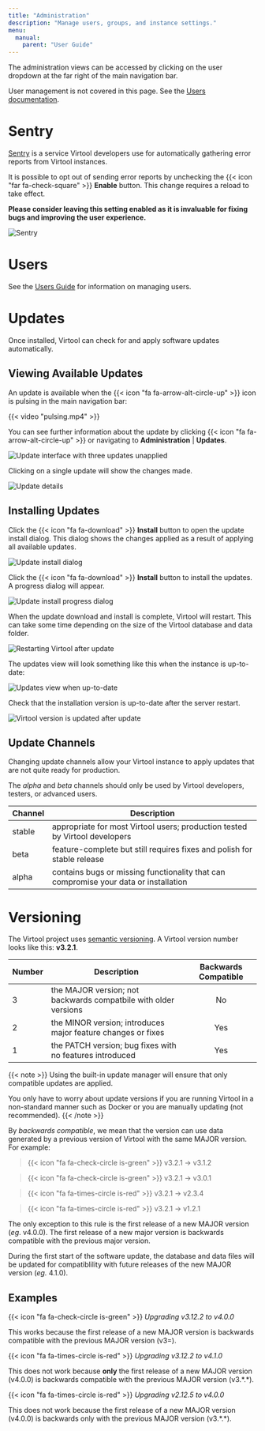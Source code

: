 ```yaml
---
title: "Administration"
description: "Manage users, groups, and instance settings."
menu:
  manual:
    parent: "User Guide"
---
```


The administration views can be accessed by clicking on the user dropdown at the far right of the main navigation bar.

User management is not covered in this page. See the [Users documentation](/docs/manual/ug_users).

# Sentry

[Sentry](https://sentry.io) is a service Virtool developers use for automatically gathering error reports from Virtool instances.

It is possible to opt out of sending error reports by unchecking the {{< icon "far fa-check-square" >}} **Enable** button. This change requires a reload to take effect.

**Please consider leaving this setting enabled as it is invaluable for fixing bugs and improving the user experience.**

![Sentry](sentry.png)

# Users

See the [Users Guide](/docs/manual/ug_users) for information on managing users.

# Updates

Once installed, Virtool can check for and apply software updates automatically.

## Viewing Available Updates

An update is available when the {{< icon "fa fa-arrow-alt-circle-up" >}} icon is pulsing in the main navigation bar:

{{< video "pulsing.mp4" >}}

You can see further information about the update by clicking {{< icon "fa fa-arrow-alt-circle-up" >}} or navigating to **Administration** | **Updates**.

![Update interface with three updates unapplied](updates_unapplied.png)

Clicking on a single update will show the changes made.

![Update details](updates_detail.png)

## Installing Updates

Click the {{< icon "fa fa-download" >}} **Install** button to open the update install dialog. This dialog shows the changes applied as a result of applying all available updates.

![Update install dialog](updates_install_dialog.png)

Click the {{< icon "fa fa-download" >}} **Install** button to install the updates. A progress dialog will appear.

![Update install progress dialog](updates_installing.png)

When the update download and install is complete, Virtool will restart. This can take some time depending on the size of the Virtool database and data folder.

![Restarting Virtool after update](updates_restarting.png)

The updates view will look something like this when the instance is up-to-date:

![Updates view when up-to-date](updates-current.png)

Check that the installation version is up-to-date after the server restart.

![Virtool version is updated after update](updates_version.png)

## Update Channels

Changing update channels allow your Virtool instance to apply updates that are not quite ready for production.

The _alpha_ and _beta_ channels should only be used by Virtool developers, testers, or advanced users.

| Channel | Description                                                                          |
| ------- | ------------------------------------------------------------------------------------ |
| stable  | appropriate for most Virtool users; production tested by Virtool developers          |
| beta    | feature-complete but still requires fixes and polish for stable release              |
| alpha   | contains bugs or missing functionality that can compromise your data or installation |

# Versioning

The Virtool project uses [semantic versioning](https://semver.org/). A Virtool version number looks like this: **v3.2.1**.

| Number | Description                                                     | Backwards Compatible |
| ------ | --------------------------------------------------------------- | :------------------: |
| 3      | the MAJOR version; not backwards compatbile with older versions |          No          |
| 2      | the MINOR version; introduces major feature changes or fixes    |         Yes          |
| 1      | the PATCH version; bug fixes with no features introduced        |         Yes          |

{{< note >}}
Using the built-in update manager will ensure that only compatible updates are applied.

You only have to worry about update versions if you are running Virtool in a non-standard manner such as Docker or you are manually updating (not recommended).
{{< /note >}}

By _backwards compatible_, we mean that the version can use data generated by a previous version of Virtool with the same MAJOR version. For example:

> {{< icon "fa fa-check-circle is-green" >}} v3.2.1 → v3.1.2

> {{< icon "fa fa-check-circle is-green" >}} v3.2.1 → v3.0.1

> {{< icon "fa fa-times-circle is-red" >}} v3.2.1 → v2.3.4

> {{< icon "fa fa-times-circle is-red" >}} v3.2.1 → v1.2.1

The only exception to this rule is the first release of a new MAJOR version (_eg_. v4.0.0). The first release of a new major version is backwards compatible with the previous major version.

During the first start of the software update, the database and data files will be updated for compatiblility with future releases of the new MAJOR version (_eg._ 4.1.0).

## Examples

{{< icon "fa fa-check-circle is-green" >}} _Upgrading v3.12.2 to v4.0.0_

This works because the first release of a new MAJOR version is backwards compatible with the previous MAJOR version (v3=).

{{< icon "fa fa-times-circle is-red" >}} _Upgrading v3.12.2 to v4.1.0_

This does not work because **only** the first release of a new MAJOR version (v4.0.0) is backwards compatible with the previous MAJOR version (v3.\*.\*).

{{< icon "fa fa-times-circle is-red" >}} _Upgrading v2.12.5 to v4.0.0_

This does not work because the first release of a new MAJOR version (v4.0.0) is backwards only with the previous MAJOR version (v3.\*.\*).
